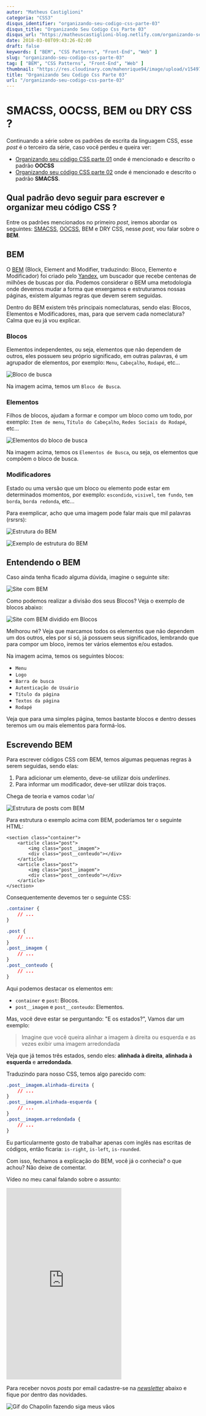 ```yaml
---
autor: "Matheus Castiglioni"
categoria: "CSS3"
disqus_identifier: "organizando-seu-codigo-css-parte-03"
disqus_title: "Organizando Seu Codigo Css Parte 03"
disqus_url: "https://matheuscastiglioni-blog.netlify.com/organizando-seu-codigo-css-parte-03"
date: 2018-03-08T09:43:26-02:00
draft: false
keywords: [ "BEM", "CSS Patterns", "Front-End", "Web" ]
slug: "organizando-seu-codigo-css-parte-03"
tag: [ "BEM", "CSS Patterns", "Front-End", "Web" ]
thumbnail: "https://res.cloudinary.com/mahenrique94/image/upload/v1549718275/organizando-seu-codigo-css-parte-03_yajctw.jpg"
title: "Organizando Seu Codigo Css Parte 03"
url: "/organizando-seu-codigo-css-parte-03"
---
```


# SMACSS, OOCSS, BEM ou DRY CSS ?

Continuando a série sobre os padrões de escrita da linguagem CSS, esse *post* é o terceiro da série, caso você perdeu e queira ver:

- [Organizando seu código CSS parte 01](http://blog.matheuscastiglioni.com.br/organizando-seu-codigo-css-parte-01) onde é mencionado e descrito o padrão **OOCSS**
- [Organizando seu código CSS parte 02](http://blog.matheuscastiglioni.com.br/organizando-seu-codigo-css-parte-02) onde é mencionado e descrito o padrão **SMACSS**.

## Qual padrão devo seguir para escrever e organizar meu código CSS ?

Entre os padrões mencionados no primeiro *post*, iremos abordar os seguintes: [SMACSS](http://blog.matheuscastiglioni.com.br/organizando-seu-codigo-css-parte-02), [OOCSS](http://blog.matheuscastiglioni.com.br/organizando-seu-codigo-css-parte-01), BEM e DRY CSS, nesse *post*, vou falar sobre o **BEM**.

## BEM

O [BEM](http://getbem.com/) (Block, Element and Modifier, traduzindo: Bloco, Elemento e Modificador) foi criado pelo [Yandex](https://www.yandex.com/), um buscador que recebe centenas de milhões de buscas por dia. Podemos considerar o BEM uma metodologia onde devemos mudar a forma que enxergamos e estruturamos nossas páginas, existem algumas regras que devem serem seguidas.

Dentro do BEM existem três principais nomeclaturas, sendo elas: Blocos, Elementos e Modificadores, mas, para que servem cada nomeclatura? Calma que eu já vou explicar.

### Blocos

Elementos independentes, ou seja, elementos que não dependem de outros, eles possuem seu próprio significado, em outras palavras, é um agrupador de elementos, por exemplo: `Menu`, `Cabeçalho`, `Rodapé`, etc...

![Bloco de busca](https://res.cloudinary.com/mahenrique94/image/upload/v1549718349/bem-bloco-busca_hgtyhp.png)

Na imagem acima, temos um `Bloco de Busca`.

### Elementos

Filhos de blocos, ajudam a formar e compor um bloco como um todo, por exemplo: `Item de menu`, `Título do Cabeçalho`, `Redes Sociais do Rodapé`, etc...

![Elementos do bloco de busca](https://res.cloudinary.com/mahenrique94/image/upload/v1549718364/bem-elementos-bloco-busca_rlwqpo.png)

Na imagem acima, temos os `Elementos de Busca`, ou seja, os elementos que compõem o bloco de busca.

### Modificadores

Estado ou uma versão que um bloco ou elemento pode estar em determinados momentos, por exemplo: `escondido`, `visivel`, `tem fundo`, `tem borda`, `borda redonda`, etc...

Para exemplicar, acho que uma imagem pode falar mais que mil palavras (rsrsrs):

![Estrutura do BEM](https://res.cloudinary.com/mahenrique94/image/upload/v1549718386/bem-structure_ymtg1m.png)

![Exemplo de estrutura do BEM](https://res.cloudinary.com/mahenrique94/image/upload/v1549718401/bem-structure-example_kkpsqw.jpg)

## Entendendo o BEM

Caso ainda tenha ficado alguma dúvida, imagine o seguinte site:

![Site com BEM](https://res.cloudinary.com/mahenrique94/image/upload/v1549718416/site-com-bem_h1jzac.png)

Como podemos realizar a divisão dos seus Blocos? Veja o exemplo de blocos abaixo:

![Site com BEM dividido em Blocos](https://res.cloudinary.com/mahenrique94/image/upload/v1549718432/site-com-bem-blocos_hf90e4.png)

Melhorou né? Veja que marcamos todos os elementos que não dependem um dos outros, eles por si só, já possuem seus significados, lembrando que para compor um bloco, iremos ter vários elementos e/ou estados.

Na imagem acima, temos os seguintes blocos:

- `Menu`
- `Logo`
- `Barra de busca`
- `Autenticação de Usuário`
- `Título da página`
- `Textos da página`
- `Rodapé`

Veja que para uma simples página, temos bastante blocos e dentro desses teremos um ou mais elementos para formá-los.

## Escrevendo BEM

Para escrever códigos CSS com BEM, temos algumas pequenas regras à serem seguidas, sendo elas:

1. Para adicionar um elemento, deve-se utilizar dois *underlines*.
2. Para informar um modificador, deve-ser utilizar dois traços.

Chega de teoria e vamos codar \o/

![Estrutura de posts com BEM](https://res.cloudinary.com/mahenrique94/image/upload/v1549718451/bem-estrutura-de-post_ek1yw4.png)

Para estrutura o exemplo acima com BEM, poderíamos ter o seguinte HTML:

```markup
<section class="container">
	<article class="post">
		<img class="post__imagem">
		<div class="post__conteudo"></div>
	</article>
	<article class="post">
		<img class="post__imagem">
		<div class="post__conteudo"></div>
	</article>
</section>
```

Consequentemente devemos ter o seguinte CSS:

```css
.container {
	// ...
}

.post {
	// ...
}
.post__imagem {
	// ...
}
.post__conteudo {
	// ...
}
```

Aqui podemos destacar os elementos em:

- `container` e `post`: Blocos.
- `post__imagem`  e `post__conteudo`: Elementos.

Mas, vocë deve estar se perguntando: "E os estados?", Vamos dar um exemplo:

> Imagine que você queira alinhar a imagem à direita ou esquerda e as vezes exibir uma imagem arredondada

Veja que já temos três estados, sendo eles: **alinhada à direita**, **alinhada à esquerda** e **arredondada**.

Traduzindo para nosso CSS, temos algo parecido com:

```css
.post__imagem.alinhada-direita {
	// ...
}
.post__imagem.alinhada-esquerda {
	// ...
}
.post__imagem.arredondada {
	// ...
}
```

Eu particularmente gosto de trabalhar apenas com inglês nas escritas de códigos, então ficaria: `is-right`, `is-left`, `is-rounded`.

Com isso, fechamos a explicação do BEM, você já o conhecia? o que achou? Não deixe de comentar.

Vídeo no meu canal falando sobre o assunto:

<iframe height="500" src="https://www.youtube.com/embed/yKPXW9aSxQI" frameborder="0" allow="encrypted-media" allowfullscreen></iframe>

Para receber novos *posts* por email cadastre-se na [*newsletter*](http://eepurl.com/ggP7Rv) abaixo e fique por dentro das novidades.

![Gif do Chapolin fazendo siga meus vãos](https://res.cloudinary.com/mahenrique94/image/upload/v1549718472/gif-chapolin-siga-meus-vaos_d4fdwv.gif)
